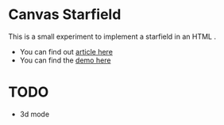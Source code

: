 Canvas Starfield
================

This is a small experiment to implement a starfield in an HTML <canvas>.

 * You can find out [article here](http://codeincomplete.com/posts/2011/5/22/javascript_starfield/index.html)
 * You can find the [demo here](http://codeincomplete.com/posts/2011/5/22/javascript_starfield/demo.html)

TODO
====
 * 3d mode

